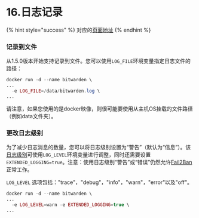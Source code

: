 # 16.日志记录

{% hint style="success" %}
对应的[页面地址](https://github.com/dani-garcia/bitwarden_rs/wiki/Logging)
{% endhint %}

### 记录到文件

从1.5.0版本开始支持记录到文件。您可以使用`LOG_FILE`环境变量指定日志文件的路径：

```php
docker run -d --name bitwarden \
...
  -e LOG_FILE=/data/bitwarden.log \
...
```

请注意，如果您使用的是docker映像，则很可能要使用从主机OS挂载的文件路径（例如data文件夹）。

### 更改日志级别

为了减少日志消息的数量，您可以将日志级别设置为“警告”（默认为“信息”）。该[日志级别](https://docs.rs/log/0.4.7/log/enum.Level.html#variants)可使用`LOG_LEVEL`环境变量进行调整，同时还需要设置`EXTENDED_LOGGING=true`。注意：使用日志级别“警告”或“错误”仍然允许[Fail2Ban](fail2ban-setup.md)正常工作。

`LOG_LEVEL` 选项包括："trace"，"debug"，"info"，"warn"，"error"以及"off"。

```php
docker run -d --name bitwarden \
...
  -e LOG_LEVEL=warn -e EXTENDED_LOGGING=true \
...
```


